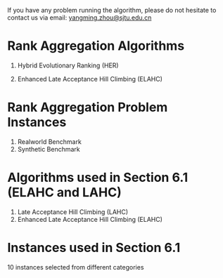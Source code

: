 If you have any problem running the algorithm, please do not hesitate to contact us via email: yangming.zhou@sjtu.edu.cn

# Rank Aggregation Algorithms
1. Hybrid Evolutionary Ranking (HER)

2. Enhanced Late Acceptance Hill Climbing (ELAHC)

# Rank Aggregation Problem Instances
1. Realworld Benchmark
2. Synthetic Benchmark


# Algorithms used in Section 6.1 (ELAHC and LAHC)
1. Late Acceptance Hill Climbing (LAHC)
2. Enhanced Late Acceptance Hill Climbing (ELAHC)

# Instances used in Section 6.1
10 instances selected from different categories
